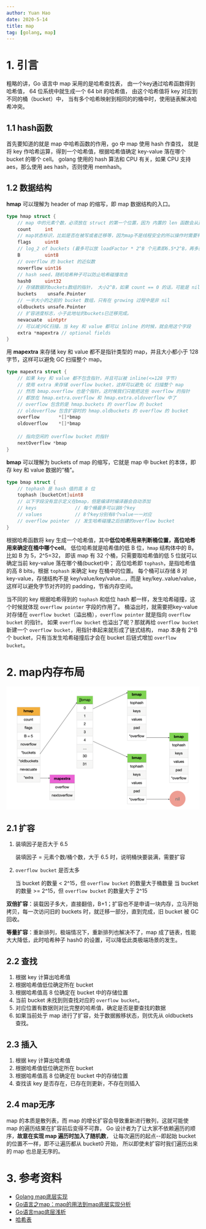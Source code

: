 ```yaml
---
author: Yuan Hao
date: 2020-5-14
title: map
tag: [golang, map]
---
```


# 1. 引言

粗略的讲，Go 语言中 map 采用的是哈希查找表，
由一个key通过哈希函数得到哈希值，
64 位系统中就生成一个 64 bit 的哈希值，
由这个哈希值将 key 对应到不同的桶（bucket）中，
当有多个哈希映射到相同的的桶中时，使用链表解决哈希冲突。

## 1.1 hash函数

首先要知道的就是 map 中哈希函数的作用，go 中 map 使用 hash 作查找，
就是将 key 作哈希运算，得到一个哈希值，根据哈希值确定 key-value 落在哪个bucket 的哪个 cell。
golang 使用的 hash 算法和 CPU 有关，如果 CPU 支持 aes，那么使用 aes hash，否则使用 memhash。

## 1.2 数据结构

**hmap** 可以理解为 header of map 的缩写，即 map 数据结构的入口。

```go
type hmap struct {
	// map 中的元素个数，必须放在 struct 的第一个位置，因为 内置的 len 函数会从这里读取
	count     int 
	// map状态标识，比如是否在被写或者迁移等，因为map不是线程安全的所以操作时需要判断flags
	flags     uint8
	// log_2 of buckets (最多可以放 loadFactor * 2^B 个元素即6.5*2^B，再多就要 hashGrow 了)
	B         uint8  
	// overflow 的 bucket 的近似数
	noverflow uint16 
	// hash seed，随机哈希种子可以防止哈希碰撞攻击
	hash0     uint32
	// 存储数据的buckets数组的指针， 大小2^B，如果 count == 0 的话，可能是 nil
	buckets    unsafe.Pointer
	// 一半大小的之前的 bucket 数组，只有在 growing 过程中是非 nil
	oldbuckets unsafe.Pointer
	// 扩容进度标志，小于此地址的buckets已迁移完成。
	nevacuate  uintptr
	// 可以减少GC扫描，当 key 和 value 都可以 inline 的时候，就会用这个字段
	extra *mapextra // optional fields
}
```

用 **mapextra** 来存储 key 和 value 都不是指针类型的 map，并且大小都小于 128 字节，这样可以避免 GC 扫描整个 map。

```go
type mapextra struct {
    // 如果 key 和 value 都不包含指针，并且可以被 inline(<=128 字节)
    // 使用 extra 来存储 overflow bucket，这样可以避免 GC 扫描整个 map
    // 然而 bmap.overflow 也是个指针。这时候我们只能把这些 overflow 的指针
    // 都放在 hmap.extra.overflow 和 hmap.extra.oldoverflow 中了
    // overflow 包含的是 hmap.buckets 的 overflow 的 bucket
    // oldoverflow 包含扩容时的 hmap.oldbuckets 的 overflow 的 bucket
    overflow       *[]*bmap
    oldoverflow    *[]*bmap

    // 指向空闲的 overflow bucket 的指针
    nextOverflow *bmap
}
```

**bmap** 可以理解为 buckets of map 的缩写，它就是 map 中 bucket 的本体，即存 key 和 value 数据的“桶”。

```go
type bmap struct {
    // tophash 是 hash 值的高 8 位
    tophash [bucketCnt]uint8
    // 以下字段没有显示定义在bmap，但是编译时编译器会自动添加
    // keys              // 每个桶最多可以装8个key
    // values            // 8个key分别有8个value一一对应
    // overflow pointer  // 发生哈希碰撞之后创建的overflow bucket
}
```

根据哈希函数将 key 生成一个哈希值，其中**低位哈希用来判断桶位置，高位哈希用来确定在桶中哪个cell**。
低位哈希就是哈希值的低 B 位，`hmap` 结构体中的 B，比如 B 为 5，2^5=32，
即该 map 有 32 个桶，只需要取哈希值的低 5 位就可以确定当前 key-value 落在哪个桶(bucket)中；
高位哈希即 `tophash`，是指哈希值的高 8 bits，根据 `tophash` 来确定 key 在桶中的位置。
每个桶可以存储 8 对 key-value，存储结构不是 key/value/key/value...，而是 key/key..value/value，
这样可以避免字节对齐时的 padding，节省内存空间。

当不同的 key 根据哈希得到的 `tophash` 和低位 hash 都一样，发生哈希碰撞，这个时候就体现 `overflow pointer` 字段的作用了。
桶溢出时，就需要把key-value 对存储在 `overflow bucket`（溢出桶），`overflow pointer` 就是指向 `overflow bucket` 的指针。
如果 `overflow bucket` 也溢出了呢？那就再给 `overflow bucket` 新建一个 `overflow bucket`，用指针串起来就形成了链式结构，
map 本身有 2^B 个 bucket，只有当发生哈希碰撞后才会在 bucket 后链式增加 `overflow bucket`。

# 2. map内存布局

![memory-layout-of-map.png](/golang/data-structure/map/memory-layout-of-map.png)


## 2.1 扩容

1. 装填因子是否大于 6.5

   装填因子 = 元素个数/桶个数，大于 6.5 时，说明桶快要装满，需要扩容

2. `overflow bucket` 是否太多
   
   ​当 bucket 的数量 < 2^15，但 `overflow bucket` 的数量大于桶数量
   ​当 bucket 的数量 >= 2^15，但 `overflow bucket` 的数量大于 2^15

**双倍扩容**：装载因子多大，直接翻倍，B+1；扩容也不是申请一块内存，立马开始拷贝，每一次访问旧的 buckets 时，就迁移一部分，直到完成，旧 bucket 被 GC 回收。

**等量扩容**：重新排列，极端情况下，重新排列也解决不了，map 成了链表，性能大大降低，此时哈希种子 hash0 的设置，可以降低此类极端场景的发生。

## 2.2 查找

1. 根据 key 计算出哈希值
2. 根据哈希值低位确定所在 bucket
3. 根据哈希值高 8 位确定在 bucket 中的存储位置
4. 当前 bucket 未找到则查找对应的 `overflow bucket`。
5. 对应位置有数据则对比完整的哈希值，确定是否是要查找的数据
6. 如果当前处于 map 进行了扩容，处于数据搬移状态，则优先从 oldbuckets 查找。

## 2.3 插入

1. 根据 key 计算出哈希值
2. 根据哈希值低位确定所在 bucket
3. 根据哈希值高 8 位确定在 bucket 中的存储位置
4. 查找该 key 是否存在，已存在则更新，不存在则插入

## 2.4 map无序

map 的本质是散列表，而 map 的增长扩容会导致重新进行散列，这就可能使 map 的遍历结果在扩容前后变得不可靠，
Go 设计者为了让大家不依赖遍历的顺序，**故意在实现 map 遍历时加入了随机数**，
让每次遍历的起点--即起始 bucket 的位置不一样，即不让遍历都从 bucket0 开始，
所以即使未扩容时我们遍历出来的 map 也总是无序的。

# 3. 参考资料

- [Golang map底层实现](https://bettertxt.top/post/go-map/)
- [Go语言之map：map的用法到map底层实现分析](https://blog.csdn.net/chenxun_2010/article/details/103768011) 
- [Go语言map底层浅析](https://segmentfault.com/a/1190000018380327)
- [哈希表](https://draveness.me/golang/docs/part2-foundation/ch03-datastructure/golang-hashmap/) 